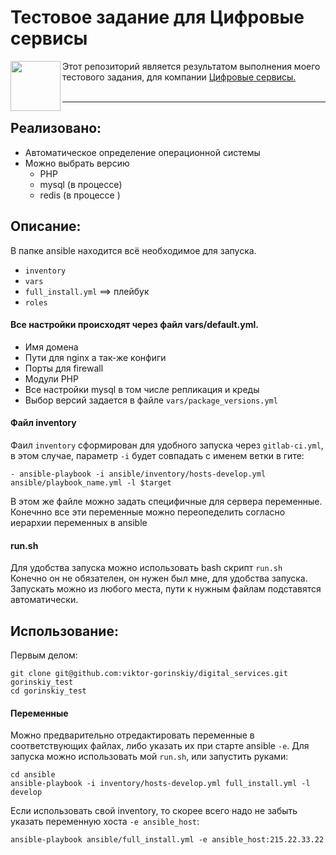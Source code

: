 
# Тестовое задание для Цифровые сервисы




<img align="left" width="80" height="80" src="https://hhcdn.ru/employer-logo/3940524.jpeg">

Этот репозиторий является результатом выполнения моего тестового задания, для компании <a href="https://myservices.digital/">Цифровые сервисы.</a>  
<br>

---

## Реализовано:
* Автоматическое определение операционной системы
* Можно выбрать версию
  * PHP
  * mysql (в процессе)
  * redis (в процессе )


## Описание:
В папке ansible находится всё необходимое для запуска.
* ```inventory``` 
* ```vars```
* ```full_install.yml``` ==> плейбук
* ```roles```

#### Все настройки происходят через файл vars/default.yml.
  * Имя домена
  * Пути для nginx а так-же конфиги
  * Порты для firewall
  * Модули PHP
  * Все настройки mysql в том числе репликация и креды
* Выбор версий задается в файле ```vars/package_versions.yml```

#### Фaйл inventory
Фаил ```inventory``` сформирован для удобного запуска через ```gitlab-ci.yml```, в этом случае, параметр ```-i``` будет совпадать с именем ветки в гите:
```
- ansible-playbook -i ansible/inventory/hosts-develop.yml ansible/playbook_name.yml -l $target
```
В этом же файле можно задать специфичные для сервера переменные.  
Конечнно все эти переменные можно переопеделить согласно иерархии переменных в ansible

#### run.sh
Для удобства запуска можно использовать bash скрипт ```run.sh```  
Конечно он не обязателен, он нужен был мне, для удобства запуска.  
Запускать можно из любого места, пути к нужным файлам подставятся автоматически.


## Использование:
Первым делом:
```
git clone git@github.com:viktor-gorinskiy/digital_services.git gorinskiy_test
cd gorinskiy_test
```
#### Переменные
Можно предварительно отредактировать переменные в соответствующих файлах,  либо указать их при старте ansible ```-e```.
Для запуска можно использовать мой ```run.sh```, или запустить руками:
```
cd ansible
ansible-playbook -i inventory/hosts-develop.yml full_install.yml -l develop
```
Если использовать свой inventory, то скорее всего надо не забыть указать переменную хоста ```-e ansible_host```:
```
ansible-playbook ansible/full_install.yml -e ansible_host:215.22.33.22

```
